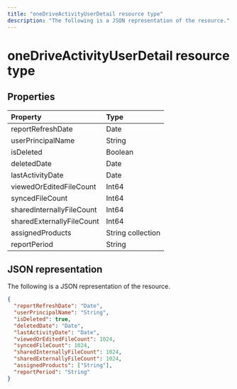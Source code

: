 ---title: "oneDriveActivityUserDetail resource type"description: "The following is a JSON representation of the resource."---# oneDriveActivityUserDetail resource type

## Properties

| Property                  | Type              |
| :------------------------ | :---------------- |
| reportRefreshDate         | Date              |
| userPrincipalName         | String            |
| isDeleted                 | Boolean           |
| deletedDate               | Date              |
| lastActivityDate          | Date              |
| viewedOrEditedFileCount   | Int64             |
| syncedFileCount           | Int64             |
| sharedInternallyFileCount | Int64             |
| sharedExternallyFileCount | Int64             |
| assignedProducts          | String collection |
| reportPeriod              | String            |

## JSON representation

The following is a JSON representation of the resource.

<!-- {
  "blockType": "resource",
  "@odata.type": "microsoft.graph.oneDriveActivityUserDetail"
} -->

```json
{
  "reportRefreshDate": "Date", 
  "userPrincipalName": "String", 
  "isDeleted": true, 
  "deletedDate": "Date", 
  "lastActivityDate": "Date", 
  "viewedOrEditedFileCount": 1024, 
  "syncedFileCount": 1024, 
  "sharedInternallyFileCount": 1024, 
  "sharedExternallyFileCount": 1024, 
  "assignedProducts": ["String"], 
  "reportPeriod": "String"
}
```
